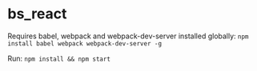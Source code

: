 # bs_react

Requires babel, webpack and webpack-dev-server installed globally:
`npm install babel webpack webpack-dev-server -g`

Run: 
`npm install && npm start`
